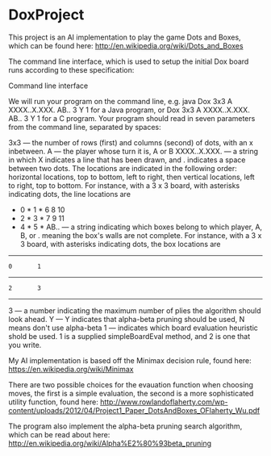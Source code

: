 DoxProject
==========
This project is an AI implementation to play the game Dots and Boxes, which can be found here: 
http://en.wikipedia.org/wiki/Dots_and_Boxes

The command line interface, which is used to setup the initial Dox board runs according to these specification:

Command line interface

We will run your program on the command line, e.g.
java Dox 3x3 A XXXX..X.XXX. AB.. 3 Y 1
for a Java program, or
Dox 3x3 A XXXX..X.XXX. AB.. 3 Y 1
for a C program.
Your program should read in seven parameters from the command line, separated by spaces:

3x3 — the number of rows (first) and columns (second) of dots, with an x inbetween.
A — the player whose turn it is, A or B
XXXX..X.XXX. — a string in which X indicates a line that has been drawn, and . indicates a space between two dots. The locations are indicated in the following order: horizontal locations, top to bottom, left to right, then vertical locations, left to right, top to bottom. For instance, with a 3 x 3 board, with asterisks indicating dots, the line locations are
*  0	*	1	*
6	 	8	 	10
*	2	*	3	*
7	 	9	 	11
*	4	*	5	*
AB.. — a string indicating which boxes belong to which player, A, B, or . meaning the box's walls are not complete. For instance, with a 3 x 3 board, with asterisks indicating dots, the box locations are
*	 	*	 	*
 	0	 	1
*	 	*	 	*
 	2	 	3	 
*	 	*	 	*
3 — a number indicating the maximum number of plies the algorithm should look ahead.
Y — Y indicates that alpha-beta pruning should be used, N means don't use alpha-beta
1 — indicates which board evaluation heuristic shold be used. 1 is a supplied simpleBoardEval method, and 2 is one that you write. 


My AI implementation is based off the Minimax decision rule, found here:
https://en.wikipedia.org/wiki/Minimax

There are two possible choices for the evauation function when choosing moves, the first is a simple evaluation, the second is a more sophisticated utility function, found here:
http://www.rowlandoflaherty.com/wp-content/uploads/2012/04/Project1_Paper_DotsAndBoxes_OFlaherty_Wu.pdf

The program also implement the alpha-beta pruning search algorithm, which can be read about here:
http://en.wikipedia.org/wiki/Alpha%E2%80%93beta_pruning
